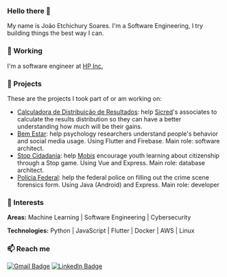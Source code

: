 ### Hello there :vulcan_salute:

My name is João Etchichury Soares. I'm a Software Engineering, I try building things the best way I can.

### :office: Working

I'm a software engineer at [HP Inc.](https://www.hp.com/us-en/home.html)

### :construction: Projects


These are the projects I took part of or am working on:
- [Calculadora de Distribuição de Resultados](ages.pucrs.br/lista-de-projetos-2020-2/calculadora): help [Sicred](sicredi.com.br)'s associates to calculate the results distribution so they can have a better understanding how much will be their gains.
- [Bem Estar](ages.pucrs.br/lista-de-projetos-2020/elementor-125): help psychology researchers understand people's behavior and social media usage. Using Flutter and Firebase. Main role: software architect.
- [Stop Cidadania](ages.pucrs.br/lista-de-projetos-2019-1/stop): help [Mobis](mobis.org.br) encourage youth learning about citizenship through a Stop game. Using Vue and Express. Main role: database architect.
- [Polícia Federal](ages.pucrs.br/lista-de-projetos-2018-1/policiafederal): help the federal police on filling out the crime scene forensics form. Using Java (Android) and Express. Main role: developer

### :telescope: Interests
**Areas:**
Machine Learning | Software Engineering | Cybersecurity

**Technologies:**
Python | JavaScript | Flutter | Docker | AWS | Linux

### :mailbox: Reach me

[![Gmail Badge](https://img.shields.io/badge/-Gmail-c14438?&style=flat-square&logo=gmail&logoColor=white&link=joaoetchichurys@gmail.com)](mailto:joaoetchichurys@gmail.com) [![LinkedIn Badge](https://img.shields.io/badge/LinkedIn-%230077B5.svg?&style=flat-square&logo=linkedin&logoColor=white&link=linkedin.com/in/joaoesoares)](https://linkedin.com/in/joaoesoares)

